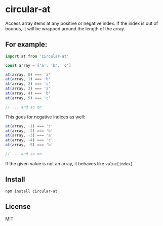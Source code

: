 # circular-at

Access array items at any positive or negative index. If the index is out of bounds, it will be wrapped around the length of the array.

## For example:

```js
import at from 'circular-at'

const array = ['a', 'b', 'c']

at(array, 0) === 'a'
at(array, 1) === 'b'
at(array, 2) === 'c'
at(array, 3) === 'a'
at(array, 4) === 'b'
at(array, 5) === 'c'

// ... and so on
```

This goes for negative indices as well:
```js
at(array, -1) === 'c'
at(array, -2) === 'b'
at(array, -3) === 'a'
at(array, -4) === 'c'
at(array, -5) === 'b'

// ... and so on
```

If the given value is not an array, it behaves like `value[index]`

## Install
```
npm install circular-at
```

## License
MIT
